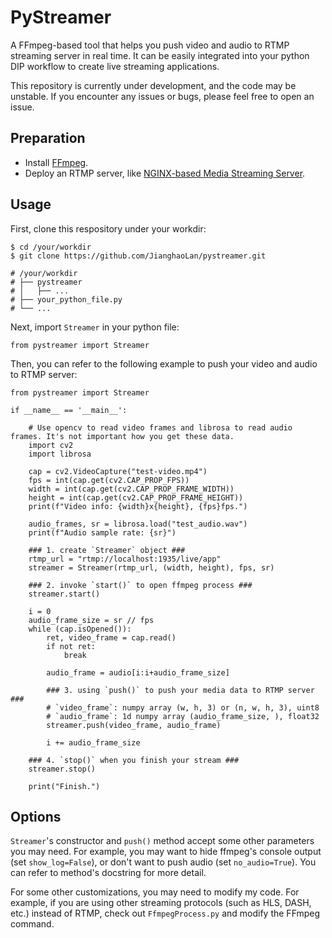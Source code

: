 # PyStreamer

A FFmpeg-based tool that helps you push video and audio to RTMP streaming server in real time. It can be easily integrated into your python DIP workflow to create live streaming applications. 

This repository is currently under development, and the code may be unstable. If you encounter any issues or bugs, please feel free to open an issue.

## Preparation

- Install [FFmpeg](https://ffmpeg.org/).
- Deploy an RTMP server, like [NGINX-based Media Streaming Server](https://github.com/arut/nginx-rtmp-module).

## Usage

First, clone this respository under your workdir:

```shell
$ cd /your/workdir
$ git clone https://github.com/JianghaoLan/pystreamer.git

# /your/workdir
# ├── pystreamer
# │   ├── ...
# ├── your_python_file.py
# └── ...
```

Next, import `Streamer` in your python file:

```shell
from pystreamer import Streamer
```

Then, you can refer to the following example to push your video and audio to RTMP server:

```shell
from pystreamer import Streamer

if __name__ == '__main__':

    # Use opencv to read video frames and librosa to read audio frames. It's not important how you get these data.
    import cv2
    import librosa

    cap = cv2.VideoCapture("test-video.mp4")
    fps = int(cap.get(cv2.CAP_PROP_FPS))
    width = int(cap.get(cv2.CAP_PROP_FRAME_WIDTH))
    height = int(cap.get(cv2.CAP_PROP_FRAME_HEIGHT))
    print(f"Video info: {width}x{height}, {fps}fps.")

    audio_frames, sr = librosa.load("test_audio.wav")
    print(f"Audio sample rate: {sr}")

    ### 1. create `Streamer` object ###
    rtmp_url = "rtmp://localhost:1935/live/app"
    streamer = Streamer(rtmp_url, (width, height), fps, sr)

    ### 2. invoke `start()` to open ffmpeg process ###
    streamer.start()

    i = 0
    audio_frame_size = sr // fps
    while (cap.isOpened()):
        ret, video_frame = cap.read()
        if not ret:
            break

        audio_frame = audio[i:i+audio_frame_size]

        ### 3. using `push()` to push your media data to RTMP server ###
        # `video_frame`: numpy array (w, h, 3) or (n, w, h, 3), uint8
        # `audio_frame`: 1d numpy array (audio_frame_size, ), float32
        streamer.push(video_frame, audio_frame)

        i += audio_frame_size

    ### 4. `stop()` when you finish your stream ###
    streamer.stop()

    print("Finish.")
```

## Options

`Streamer`'s constructor and `push()` method accept some other parameters you may need. For example, you may want to hide ffmpeg's console output (set `show_log=False`), or don't want to push audio (set `no_audio=True`). You can refer to method's docstring for more detail.

For some other customizations, you may need to modify my code. For example, if you are using other streaming protocols (such as HLS, DASH, etc.) instead of RTMP, check out `FfmpegProcess.py` and modify the FFmpeg command.
